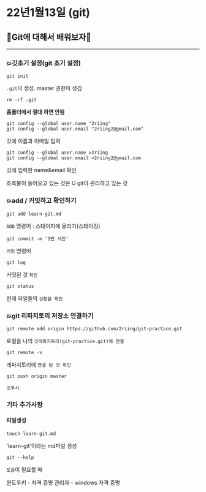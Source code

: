 # 22년1월13일 (git)

## 💫Git에 대해서 배워보자💫
---

### 💥깃초기 설정(git 초기 설정)

```git
git init
```
`.git`이 생성. master 권한이 생김

```git 
rm -rf .git
```
**홈폴더에서 절대 하면 안됨**

```git
git config --global user.name "2riing"
git config --global user.email "2riing2@gmail.com"
```
깃에 이름과 이메일 입력
```git
git config --global user.name >2riing
git config --global user.email >2riing2@gmail.com
```
깃에 입력한 name&email 확인

초록불이 들어오고 있는 것은 U git이 관리하고 있는 것


### 💥add / 커밋하고 확인하기 
```git 
git add learn-git.md
```
`ADD` 명령어 : 스테이지에 올리기(스테이징)
```git 
git commit -m '1번 사진'
```
`커밋` 명령어 
```git 
git log
```
커밋된 것 `확인`
```git
git status
```
현재 파일들의 `상황을 확인 `

### 💥git 리파지토리 저장소 연결하기
```git
git remote add origin https://github.com/2riing/git-practice.git
```
로컬을 나의 `깃레파지토리(git-practice.git)에 연결`
```git
git remote -v
```
레파지토리에 `연결 된 것 확인`
```git
git push origin master
```
`깃푸시` 




### 기타 추가사항
#### 파일생성
```git 
touch learn-git.md
```
'learn-git'이라는 md파일 생성
```git
git --help
```
`도움`이 필요할 때 






           
           


윈도우키 - 자격 증명 관리자 - windows 자격 증명